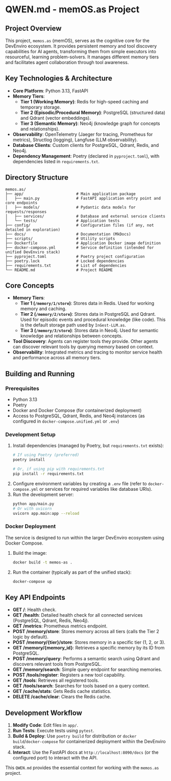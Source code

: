 # QWEN.md - memOS.as Project

## Project Overview

This project, `memos.as` (memOS), serves as the cognitive core for the DevEnviro ecosystem. It provides persistent memory and tool discovery capabilities for AI agents, transforming them from simple executors into resourceful, learning problem-solvers. It manages different memory tiers and facilitates agent collaboration through tool awareness.

## Key Technologies & Architecture

- **Core Platform**: Python 3.13, FastAPI
- **Memory Tiers**:
  - **Tier 1 (Working Memory)**: Redis for high-speed caching and temporary storage.
  - **Tier 2 (Episodic/Procedural Memory)**: PostgreSQL (structured data) and Qdrant (vector embeddings).
  - **Tier 3 (Semantic Memory)**: Neo4j (knowledge graph for concepts and relationships).
- **Observability**: OpenTelemetry (Jaeger for tracing, Prometheus for metrics), Structlog (logging), Langfuse (LLM observability).
- **Database Clients**: Custom clients for PostgreSQL, Qdrant, Redis, and Neo4j.
- **Dependency Management**: Poetry (declared in `pyproject.toml`), with dependencies listed in `requirements.txt`.

## Directory Structure

```
memos.as/
├── app/                       # Main application package
│   ├── main.py                # FastAPI application entry point and core endpoints
│   ├── models/                # Pydantic data models for requests/responses
│   ├── services/              # Database and external service clients
│   └── tests/                 # Application tests
├── config/                    # Configuration files (if any, not detailed in exploration)
├── docs/                      # Documentation (MkDocs)
├── scripts/                   # Utility scripts
├── Dockerfile                 # Application Docker image definition
├── docker-compose.yml         # Service definition (intended for unified DevEnviro stack)
├── pyproject.toml             # Poetry project configuration
├── poetry.lock                # Locked dependencies
├── requirements.txt           # List of dependencies
└── README.md                  # Project README
```

## Core Concepts

- **Memory Tiers**:
  - **Tier 1 (`/memory/1/store`)**: Stores data in Redis. Used for working memory and caching.
  - **Tier 2 (`/memory/2/store`)**: Stores data in PostgreSQL and Qdrant. Used for episodic events and procedural knowledge (like code). This is the default storage path used by `InGest-LLM.as`.
  - **Tier 3 (`/memory/3/store`)**: Stores data in Neo4j. Used for semantic knowledge and relationships between concepts.
- **Tool Discovery**: Agents can register tools they provide. Other agents can discover relevant tools by querying memory based on context.
- **Observability**: Integrated metrics and tracing to monitor service health and performance across all memory tiers.

## Building and Running

### Prerequisites

- Python 3.13
- Poetry
- Docker and Docker Compose (for containerized deployment)
- Access to PostgreSQL, Qdrant, Redis, and Neo4j instances (as configured in `docker-compose.unified.yml` or `.env`)

### Development Setup

1.  Install dependencies (managed by Poetry, but `requirements.txt` exists):
    ```bash
    # If using Poetry (preferred)
    poetry install

    # Or, if using pip with requirements.txt
    pip install -r requirements.txt
    ```
2.  Configure environment variables by creating a `.env` file (refer to `docker-compose.yml` or services for required variables like database URIs).
3.  Run the development server:
    ```bash
    python app/main.py
    # Or with uvicorn
    uvicorn app.main:app --reload
    ```

### Docker Deployment

The service is designed to run within the larger DevEnviro ecosystem using Docker Compose.

1.  Build the image:
    ```bash
    docker build -t memos-as .
    ```
2.  Run the container (typically as part of the unified stack):
    ```bash
    docker-compose up
    ```

## Key API Endpoints

- **GET /**: Health check.
- **GET /health**: Detailed health check for all connected services (PostgreSQL, Qdrant, Redis, Neo4j).
- **GET /metrics**: Prometheus metrics endpoint.
- **POST /memory/store**: Stores memory across all tiers (calls the Tier 2 logic by default).
- **POST /memory/{tier}/store**: Stores memory in a specific tier (1, 2, or 3).
- **GET /memory/{memory_id}**: Retrieves a specific memory by its ID from PostgreSQL.
- **POST /memory/query**: Performs a semantic search using Qdrant and discovers relevant tools from PostgreSQL.
- **GET /memory/search**: Simple query endpoint for searching memories.
- **POST /tools/register**: Registers a new tool capability.
- **GET /tools**: Retrieves all registered tools.
- **GET /tools/search**: Searches for tools based on a query context.
- **GET /cache/stats**: Gets Redis cache statistics.
- **DELETE /cache/clear**: Clears the Redis cache.

## Development Workflow

1.  **Modify Code**: Edit files in `app/`.
2.  **Run Tests**: Execute tests using `pytest`.
3.  **Build & Deploy**: Use `poetry build` for distribution or `docker build`/`docker-compose` for containerized deployment within the DevEnviro stack.
4.  **Interact**: Use the FastAPI docs at `http://localhost:8090/docs` (or the configured port) to interact with the API.

This `QWEN.md` provides the essential context for working with the `memos.as` project.
